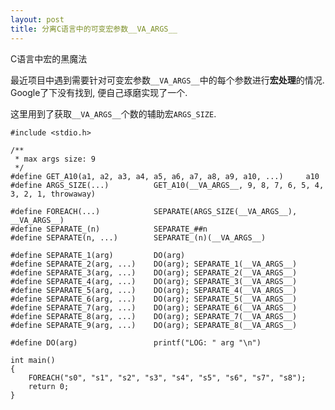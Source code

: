 ```yaml
---
layout: post
title: 分离C语言中的可变宏参数__VA_ARGS__
---
```


<p class="lead">C语言中宏的黑魔法</p>

最近项目中遇到需要针对可变宏参数`__VA_ARGS__`中的每个参数进行**宏处理**的情况. Google了下没有找到, 便自己琢磨实现了一个.

这里用到了获取`__VA_ARGS__`个数的辅助宏`ARGS_SIZE`.

    #include <stdio.h>

    /**
     * max args size: 9
     */
    #define GET_A10(a1, a2, a3, a4, a5, a6, a7, a8, a9, a10, ...)     a10
    #define ARGS_SIZE(...)          GET_A10(__VA_ARGS__, 9, 8, 7, 6, 5, 4, 3, 2, 1, throwaway)

    #define FOREACH(...)            SEPARATE(ARGS_SIZE(__VA_ARGS__), __VA_ARGS__)
    #define SEPARATE_(n)            SEPARATE_##n
    #define SEPARATE(n, ...)        SEPARATE_(n)(__VA_ARGS__)

    #define SEPARATE_1(arg)         DO(arg)
    #define SEPARATE_2(arg, ...)    DO(arg); SEPARATE_1(__VA_ARGS__)
    #define SEPARATE_3(arg, ...)    DO(arg); SEPARATE_2(__VA_ARGS__)
    #define SEPARATE_4(arg, ...)    DO(arg); SEPARATE_3(__VA_ARGS__)
    #define SEPARATE_5(arg, ...)    DO(arg); SEPARATE_4(__VA_ARGS__)
    #define SEPARATE_6(arg, ...)    DO(arg); SEPARATE_5(__VA_ARGS__)
    #define SEPARATE_7(arg, ...)    DO(arg); SEPARATE_6(__VA_ARGS__)
    #define SEPARATE_8(arg, ...)    DO(arg); SEPARATE_7(__VA_ARGS__)
    #define SEPARATE_9(arg, ...)    DO(arg); SEPARATE_8(__VA_ARGS__)

    #define DO(arg)                 printf("LOG: " arg "\n")

    int main()
    {
        FOREACH("s0", "s1", "s2", "s3", "s4", "s5", "s6", "s7", "s8");
        return 0;
    }
